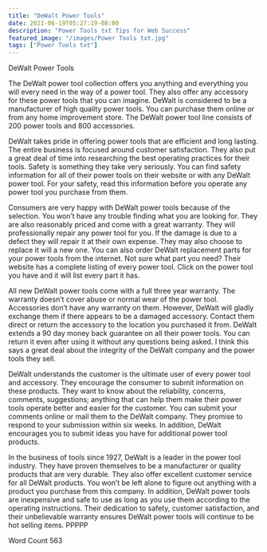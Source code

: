 ```yaml
---
title: "DeWalt Power Tools"
date: 2021-06-19T05:27:19-08:00
description: "Power Tools txt Tips for Web Success"
featured_image: "/images/Power Tools txt.jpg"
tags: ["Power Tools txt"]
---
```


DeWalt Power Tools

The DeWalt power tool collection offers you anything and everything you will every need in the way of a power tool. They also offer any accessory for these power tools that you can imagine. DeWalt is considered to be a manufacturer of high quality power tools. You can purchase them online or from any home improvement store. The DeWalt power tool line consists of 200 power tools and 800 accessories. 

DeWalt takes pride in offering power tools that are efficient and long lasting. The entire business is focused around customer satisfaction. They also put a great deal of time into researching the best operating practices for their tools. Safety is something they take very seriously. You can find safety information for all of their power tools on their website or with any DeWalt power tool. For your safety, read this information before you operate any power tool you purchase from them.

Consumers are very happy with DeWalt power tools because of the selection. You won’t have any trouble finding what you are looking for. They are also reasonably priced and come with a great warranty. They will professionally repair any power tool for you. If the damage is due to a defect they will repair it at their own expense. They may also choose to replace it will a new one. You can also order DeWalt replacement parts for your power tools from the internet. Not sure what part you need? Their website has a complete listing of every power tool. Click on the power tool you have and it will list every part it has. 

All new DeWalt power tools come with a full three year warranty. The warranty doesn’t cover abuse or normal wear of the power tool. Accessories don’t have any warranty on them. However, DeWalt will gladly exchange them if there appears to be a damaged accessory. Contact them direct or return the accessory to the location you purchased it from. DeWalt extends a 90 day money back guarantee on all their power tools. You can return it even after using it without any questions being asked. I think this says a great deal about the integrity of the DeWalt company and the power tools they sell. 

DeWalt understands the customer is the ultimate user of every power tool and accessory. They encourage the consumer to submit information on these products. They want to know about the reliability, concerns, comments, suggestions; anything that can help them make their power tools operate better and easier for the customer. You can submit your comments online or mail them to the DeWalt company. They promise to respond to your submission within six weeks. In addition, DeWalt encourages you to submit ideas you have for additional power tool products. 

In the business of tools since 1927, DeWalt is a leader in the power tool industry. They have proven themselves to be a manufacturer or quality products that are very durable. They also offer excellent customer service for all DeWalt products. You won’t be left alone to figure out anything with a product you purchase from this company. In addition, DeWalt power tools are inexpensive and safe to use as long as you use them according to the operating instructions. Their dedication to safety, customer satisfaction, and their unbelievable warranty ensures DeWalt power tools will continue to be hot selling items. 
PPPPP

Word Count 563

